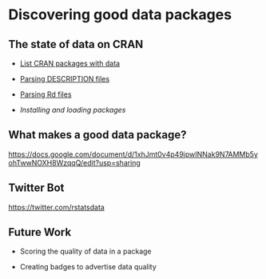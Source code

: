 # Discovering good data packages

## The state of data on CRAN

 * [List CRAN packages with data](R/get-pkgs-with-data-dir.R)

 * [Parsing DESCRIPTION files](R/parse_description.R)
 
 * [Parsing Rd files](R/get_metacran.R)
 
 * *Installing and loading packages*

## What makes a good data package?

https://docs.google.com/document/d/1xhJmt0v4p49jpwINNak9N7AMMb5yohTwwNOXH8WzqqQ/edit?usp=sharing

## Twitter Bot

https://twitter.com/rstatsdata

## Future Work

 * Scoring the quality of data in a package
 
 * Creating badges to advertise data quality
